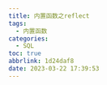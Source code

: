 ```yaml
---
title: 内置函数之reflect
tags:
  - 内置函数
categories:
  - SQL
toc: true
abbrlink: 1d24daf8
date: 2023-03-22 17:39:53
---
```

